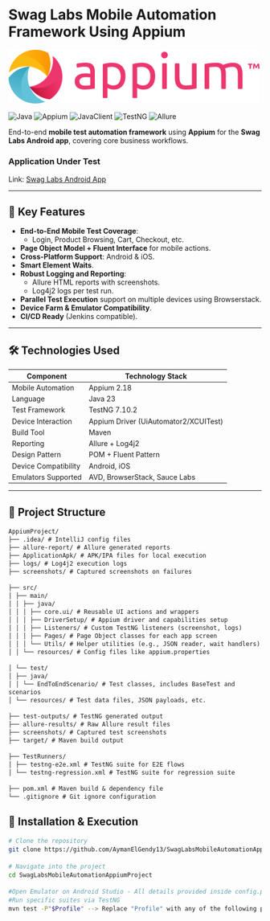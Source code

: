 # Swag Labs Mobile Automation Framework Using Appium

   <a href="https://appium.io/">
      <img alt="Appium" src="https://raw.githubusercontent.com/appium/appium/master/packages/appium/docs/overrides/assets/images/appium-logo-horiz.png" width="500">
   </a>

![Java](https://img.shields.io/badge/Java-23-red) ![Appium](https://img.shields.io/badge/Appium-2.18-green) ![JavaClient](https://img.shields.io/badge/Javaclient-9.4-red) ![TestNG](https://img.shields.io/badge/TestNG-7.10.2-orange) ![Allure](https://img.shields.io/badge/Reporting-AllureReports-blue)

End-to-end **mobile test automation framework** using **Appium** for the **Swag Labs Android app**, covering core business workflows.

### Application Under Test
Link: [Swag Labs Android App](https://github.com/saucelabs/sample-app-mobile/releases)

---

## 🚀 Key Features

- **End-to-End Mobile Test Coverage**:
  - Login, Product Browsing, Cart, Checkout, etc.
- **Page Object Model + Fluent Interface** for mobile actions.
- **Cross-Platform Support**: Android & iOS.
- **Smart Element Waits**.
- **Robust Logging and Reporting**:
  - Allure HTML reports with screenshots.
  - Log4j2 logs per test run.
- **Parallel Test Execution** support on multiple devices using Browserstack.
- **Device Farm & Emulator Compatibility**.
- **CI/CD Ready** (Jenkins compatible).

---

## 🛠️ Technologies Used

| Component              | Technology Stack          |
|------------------------|---------------------------|
| Mobile Automation      | Appium 2.18             |
| Language               | Java 23                   |
| Test Framework         | TestNG 7.10.2              |
| Device Interaction     | Appium Driver (UiAutomator2/XCUITest) |
| Build Tool             | Maven                     |
| Reporting              | Allure + Log4j2           |
| Design Pattern         | POM + Fluent Pattern      |
| Device Compatibility   | Android, iOS              |
| Emulators Supported    | AVD, BrowserStack, Sauce Labs |

---

## 📂 Project Structure

```
AppiumProject/
├── .idea/ # IntelliJ config files
├── allure-report/ # Allure generated reports
├── ApplicationApk/ # APK/IPA files for local execution
├── logs/ # Log4j2 execution logs
├── screenshots/ # Captured screenshots on failures

├── src/
│ ├── main/
│ │ ├── java/
│ │ │ ├── core.ui/ # Reusable UI actions and wrappers
│ │ │ ├── DriverSetup/ # Appium driver and capabilities setup
│ │ │ ├── Listeners/ # Custom TestNG listeners (screenshot, logs)
│ │ │ ├── Pages/ # Page Object classes for each app screen
│ │ │ └── Utils/ # Helper utilities (e.g., JSON reader, wait handlers)
│ │ └── resources/ # Config files like appium.properties

│ └── test/
│ ├── java/
│ │ └── EndToEndScenario/ # Test classes, includes BaseTest and scenarios
│ └── resources/ # Test data files, JSON payloads, etc.

├── test-outputs/ # TestNG generated output
├── allure-results/ # Raw Allure result files
├── screenshots/ # Captured test screenshots
├── target/ # Maven build output

├── TestRunners/
│ ├── testng-e2e.xml # TestNG suite for E2E flows
│ └── testng-regression.xml # TestNG suite for regression suite

├── pom.xml # Maven build & dependency file
└── .gitignore # Git ignore configuration
```


## 🔧 Installation & Execution

```bash
# Clone the repository
git clone https://github.com/AymanElGendy13/SwagLabsMobileAutomationAppiumProject/

# Navigate into the project
cd SwagLabsMobileAutomationAppiumProject

#Open Emulator on Android Studio - All details provided inside config.properties file
#Run specific suites via TestNG
mvn test -P"$Profile" --> Replace "Profile" with any of the following profiles: EndToEnd - Regression
```
